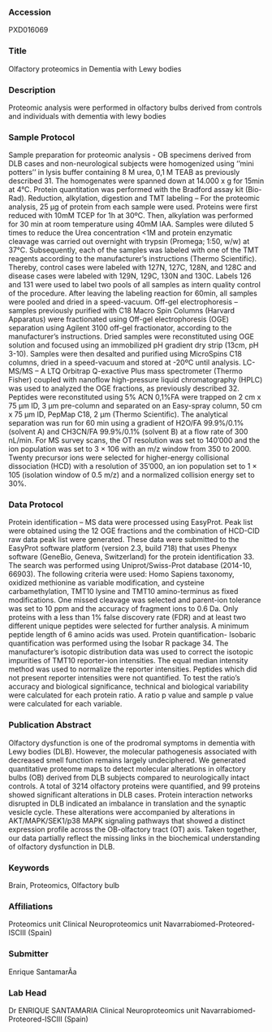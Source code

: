 ### Accession
PXD016069

### Title
Olfactory proteomics in Dementia with Lewy bodies

### Description
Proteomic analysis were performed in olfactory bulbs derived from controls and individuals with dementia with lewy bodies

### Sample Protocol
Sample preparation for proteomic analysis - OB specimens derived from DLB cases and non-neurological subjects were homogenized using ‘’mini potters’’ in lysis buffer containing 8 M urea, 0,1 M TEAB as previously described 31. The homogenates were spanned down at 14.000 x g for 15min at 4°C. Protein quantitation was performed with the Bradford assay kit (Bio-Rad). Reduction, alkylation, digestion and TMT labeling – For the proteomic analysis, 25 µg of protein from each sample were used. Proteins were first reduced with 10mM TCEP for 1h at 30ºC. Then, alkylation was performed for 30 min at room temperature using 40mM IAA. Samples were diluted 5 times to reduce the Urea concentration <1M and protein enzymatic cleavage was carried out overnight with trypsin (Promega; 1:50, w/w) at 37°C. Subsequently, each of the samples was labeled with one of the TMT reagents according to the manufacturer’s instructions (Thermo Scientific). Thereby, control cases were labeled with 127N, 127C, 128N, and 128C and disease cases were labeled with 129N, 129C, 130N and 130C. Labels 126 and 131 were used to label two pools of all samples as intern quality control of the procedure. After leaving the labeling reaction for 60min, all samples were pooled and dried in a speed-vacuum.  Off-gel electrophoresis – samples previously purified with C18 Macro Spin Columns (Harvard Apparatus) were fractionated using Off-gel electrophoresis (OGE) separation using Agilent 3100 off-gel fractionator, according to the manufacturer’s instructions. Dried samples were reconstituted using OGE solution and focused using an immobilized pH gradient dry strip (13cm, pH 3-10). Samples were then desalted and purified using MicroSpins C18 columns, dried in a speed-vacuum and stored at -20ºC until analysis.  LC-MS/MS – A LTQ Orbitrap Q-exactive Plus mass spectrometer (Thermo Fisher) coupled with nanoflow high-pressure liquid chromatography (HPLC) was used to analyzed the OGE fractions, as previously described 32. Peptides were reconstituted using 5% ACN 0,1%FA were trapped on 2 cm x 75 µm ID, 3 µm pre-column and separated on an Easy-spray column, 50 cm x 75 µm ID, PepMap C18, 2 µm (Thermo Scientific). The analytical separation was run for 60 min using a gradient of H2O/FA 99.9%/0.1% (solvent A) and CH3CN/FA 99.9%/0.1% (solvent B) at a flow rate of 300 nL/min. For MS survey scans, the OT resolution was set to 140’000 and the ion population was set to 3 × 106 with an m/z window from 350 to 2000. Twenty precursor ions were selected for higher-energy collisional dissociation (HCD) with a resolution of 35’000, an ion population set to 1 × 105 (isolation window of 0.5 m/z) and a normalized collision energy set to 30%.

### Data Protocol
Protein identification – MS data were processed using EasyProt. Peak list were obtained using the 12 OGE fractions and the combination of HCD-CID raw data peak list were generated. These data were submitted to the EasyProt software platform (version 2.3, build 718) that uses Phenyx software (GeneBio, Geneva, Switzerland) for the protein identification 33. The search was performed using Uniprot/Swiss-Prot database (2014-10, 66903). The following criteria were used: Homo Sapiens taxonomy, oxidized methionine as variable modification, and cysteine carbamethylation, TMT10 lysine and TMT10 amino-terminus as fixed modifications. One missed cleavage was selected and parent-ion tolerance was set to 10 ppm and the accuracy of fragment ions to 0.6 Da. Only proteins with a less than 1% false discovery rate (FDR) and at least two different unique peptides were selected for further analysis. A minimum peptide length of 6 amino acids was used. Protein quantification- Isobaric quantification was performed using the Isobar R package 34. The manufacturer’s isotopic distribution data was used to correct the isotopic impurities of TMT10 reporter-ion intensities. The equal median intensity method was used to normalize the reporter intensities. Peptides which did not present reporter intensities were not quantified. To test the ratio’s accuracy and biological significance, technical and biological variability were calculated for each protein ratio. A ratio p value and sample p value were calculated for each variable.

### Publication Abstract
Olfactory dysfunction is one of the prodromal symptoms in dementia with Lewy bodies (DLB). However, the molecular pathogenesis associated with decreased smell function remains largely undeciphered. We generated quantitative proteome maps to detect molecular alterations in olfactory bulbs (OB) derived from DLB subjects compared to neurologically intact controls. A total of 3214 olfactory proteins were quantified, and 99 proteins showed significant alterations in DLB cases. Protein interaction networks disrupted in DLB indicated an imbalance in translation and the synaptic vesicle cycle. These alterations were accompanied by alterations in AKT/MAPK/SEK1/p38 MAPK signaling pathways that showed a distinct expression profile across the OB-olfactory tract (OT) axis. Taken together, our data partially reflect the missing links in the biochemical understanding of olfactory dysfunction in DLB.

### Keywords
Brain, Proteomics, Olfactory bulb

### Affiliations
Proteomics unit
Clinical Neuroproteomics unit Navarrabiomed-Proteored-ISCIII (Spain)

### Submitter
Enrique SantamarÃ­a

### Lab Head
Dr ENRIQUE SANTAMARIA
Clinical Neuroproteomics unit Navarrabiomed-Proteored-ISCIII (Spain)


